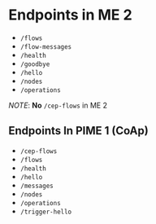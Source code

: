 # Endpoints in ME 2

- `/flows`
- `/flow-messages`
- `/health`
- `/goodbye`
- `/hello`
- `/nodes`
- `/operations`

*NOTE*: **No** `/cep-flows` in ME 2


## Endpoints In PIME 1 (CoAp)

- `/cep-flows`
- `/flows`
- `/health`
- `/hello`
- `/messages`
- `/nodes`
- `/operations`
- `/trigger-hello`

